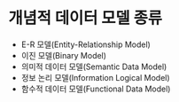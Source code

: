 # 개념적 데이터 모델 종류
* E-R 모델(Entity-Relationship Model)
* 이진 모델(Binary Model)
* 의미적 데이터 모델(Semantic Data Model)
* 정보 논리 모델(Information Logical Model)
* 함수적 데이터 모델(Functional Data Model)